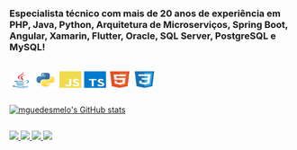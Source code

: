 ### Especialista técnico com mais de 20 anos de experiência em PHP, Java, Python, Arquitetura de Microserviços, Spring Boot, Angular, Xamarin, Flutter, Oracle, SQL Server, PostgreSQL e MySQL!

<div style="display: inline_block"><br>
  <img align="center" alt="mguedesmelo-java" height="30" width="40" src="https://raw.githubusercontent.com/devicons/devicon/master/icons/java/java-original.svg">
  <img align="center" alt="mguedesmelo-Python" height="30" width="40" src="https://raw.githubusercontent.com/devicons/devicon/master/icons/python/python-original.svg">
  <img align="center" alt="mguedesmelo-Js" height="30" width="40" src="https://raw.githubusercontent.com/devicons/devicon/master/icons/javascript/javascript-plain.svg">
  <img align="center" alt="mguedesmelo-Ts" height="30" width="40" src="https://raw.githubusercontent.com/devicons/devicon/master/icons/typescript/typescript-plain.svg">
  <img align="center" alt="mguedesmelo-HTML" height="30" width="40" src="https://raw.githubusercontent.com/devicons/devicon/master/icons/html5/html5-original.svg">
  <img align="center" alt="mguedesmelo-CSS" height="30" width="40" src="https://raw.githubusercontent.com/devicons/devicon/master/icons/css3/css3-original.svg">
</div>

##
[![mguedesmelo's GitHub stats](https://github-readme-stats.vercel.app/api?show_icons=true&username=mguedesmelo)](https://github.com/mguedesmelo/github-readme-stats)

##
<p align="left">
  <a href="mailto:mguedesmelo@gmail.com" alt="Gmail" target="_blank">
  <img src="https://img.shields.io/badge/-Gmail-FF0000?style=flat-square&labelColor=FF0000&logo=gmail&logoColor=white&link=mguedesmelo@gmail.com" />
  </a>

  <a href="https://www.linkedin.com/in/marcioguedes/" alt="Linkedin" target="_blank">
  <img src="https://img.shields.io/badge/-Linkedin-0e76a8?style=flat-square&logo=Linkedin&logoColor=white&link=https://www.linkedin.com/in/marcioguedes/" />
  </a>

  <a href="https://www.facebook.com/mguedesmelo" alt="Facebook" target="_blank">
  <img src="https://img.shields.io/badge/-Facebook-3b5998?style=flat-square&labelColor=3b5998&logo=facebook&logoColor=white&link=https://www.facebook.com/mguedesmelo"/>
  </a>

  <a href="https://www.instagram.com/mguedesmelo" alt="Instagram" target="_blank">
  <img src="https://img.shields.io/badge/-Instagram-DF0174?style=flat-square&labelColor=DF0174&logo=instagram&logoColor=white&link=https://www.instagram.com/mguedesmelo"/>
  </a>
</p>

<!--
**mguedesmelo/mguedesmelo** is a ✨ _special_ ✨ repository because its `README.md` (this file) appears on your GitHub profile.

##
[![Top Langs](https://github-readme-stats.vercel.app/api/top-langs/?username=mguedesmelo)](https://github.com/mguedesmelo/github-readme-stats)

##
  <a href="https://wa.me/5581999491213" alt="WhatsApp" target="_blank">
  <img src="https://img.shields.io/badge/-WhatsApp-25d366?style=flat-square&labelColor=25d366&logo=whatsapp&logoColor=white&link=https://wa.me/5581999491213"/>
  </a>

##
<div>
  <a href="https://www.linkedin.com/in/marcioguedes/" target="_blank"><img src="https://img.shields.io/badge/-LinkedIn-%230077B5?style=for-the-badge&logo=linkedin&logoColor=white" target=_blank"></a>
  <a href="mailto:mguedesmelo@gmail.com"><img src="https://img.shields.io/badge/-Gmail-%23333?style=for-the-badge&logo=gmail&logoColor=white" target="_blank"></a>
  <a href="https://www.facebook.com/mguedesmelo" target="_blank"><img src="https://img.shields.io/badge/-Facebook-%23E4405F?style=for-the-badge&logo=facebook&logoColor=white" target="_blank"></a>
  <a href="https://instagram.com/mguedesmelo" target="_blank"><img src="https://img.shields.io/badge/-Instagram-%23E4405F?style=for-the-badge&logo=instagram&logoColor=white" target="_blank"></a>
</div>

##
![Snake animation](https://github.com/mguedesmelo/mguedesmelo/blob/output/github-contribution-grid-snake.svg)

##
[![iuricode](https://github-readme-stats.vercel.app/api/top-langs/?username=mguedesmelo&hide=html&layout=compact&theme=default)](https://github.com/mguedesmelo/github-readme-stats)

😉
Here are some ideas to get you started:
👋
- 🔭 I’m currently working on ...
- 🌱 I’m currently learning ...
- 👯 I’m looking to collaborate on ...
- 🤔 I’m looking for help with ...
- 💬 Ask me about ...
- 📫 How to reach me: ...
- 😄 Pronouns: ...
- ⚡ Fun fact: ...
-->
